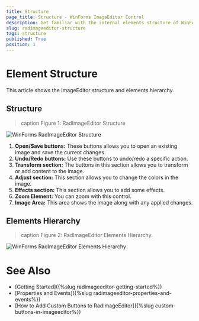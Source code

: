 ```yaml
---
title: Structure
page_title: Structure - WinForms ImageEditor Control
description: Get familiar with the internal elements structure of WinForms ImageEditor.
slug: radimageeditor-structure
tags: structure
published: True
position: 1
---
```



# Element Structure

This article shows the ImageEditor structure and elements hierarchy.

## Structure

>caption Figure 1: RadImageEditor Structure

![WinForms RadImageEditor Structure](images/image-editor-structure002.png)

1. __Open/Save buttons:__ These buttons allows you to open an existing image and save the current changes.  
2. __Undo/Redo buttons:__ Use these buttons to undo/redo a specific action.
3. __Transform section:__ The buttons in this section allows you to transform or add content to the image. 
4. __Adjust section:__ This section allows you to change the colors in the image. 
5. __Effects section:__ This section allows you to add some effects.
6. __Zoom Element:__ You can zoom with this control.
7. __Image Area:__ This area shows the image along with any applied changes. 

## Elements Hierarchy

>caption Figure 2: RadImageEditor Elements Hierarchy.

![WinForms RadImageEditor Elements Hierarchy](images/image-editor-structure001.png)


# See Also

* [Getting Started]({%slug radimageeditor-getting-started%})
* [Properties and Events]({%slug radimageeditor-properties-and-events%})
* [How to Add Custom Buttons to RadImageEditor]({%slug custom-buttons-in-imageeditor%})
